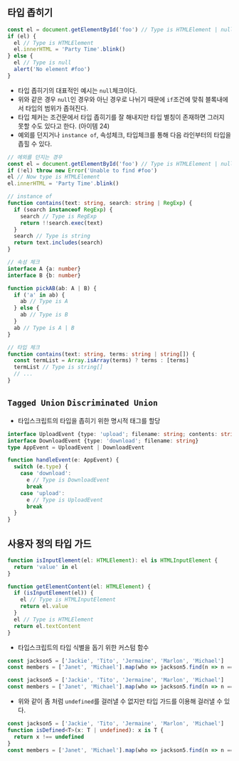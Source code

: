 ## 타입 좁히기
```typescript
const el = document.getElementById('foo') // Type is HTMLElement | null
if (el) {
  el // Type is HTMLElement
  el.innerHTML = 'Party Time'.blink()
} else {
  el // Type is null
  alert('No element #foo')
}
```
- 타입 좁히기의 대표적인 예시는 `null`체크이다.
- 위와 같은 경우 `null`인 경우와 아닌 경우로 나뉘기 때문에 `if`조건에 맞춰 블록내에서 타입의 범위가 좁혀진다.
- 타입 체커는 조건문에서 타입 좁히기를 잘 해내지만 타입 별칭이 존재하면 그러지 못할 수도 있다고 한다. (아이템 24)
- 예외를 던지거나 `instance of`, 속성체크, 타입체크를 통해 다음 라인부터의 타입을 좁힐 수 있다.
```typescript
// 에외를 던지는 경우
const el = document.getElementById('foo') // Type is HTMLElement | null
if (!el) throw new Error('Unable to find #foo')
el // Now type is HTMLElement
el.innerHTML = 'Party Time'.blink()
```
```typescript
// instance of
function contains(text: string, search: string | RegExp) {
  if (search instanceof RegExp) {
    search // Type is RegExp
    return !!search.exec(text)
  }
  search // Type is string
  return text.includes(search)
}
```
```typescript
// 속성 체크
interface A {a: number}
interface B {b: number}

function pickAB(ab: A | B) {
  if ('a' in ab) {
    ab // Type is A
  } else {
    ab // Type is B
  }
  ab // Type is A | B
}
```
```typescript
// 타입 체크
function contains(text: string, terms: string | string[]) {
  const termList = Array.isArray(terms) ? terms : [terms]
  termList // Type is string[]
  // ...
}
```

## `Tagged Union` `Discriminated Union`
- 타입스크립트의 타입을 좁히기 위한 명시적 태그를 할당
```typescript
interface UploadEvent {type: 'upload'; filename: string; contents: string}
interface DownloadEvent {type: 'download'; filename: string}
type AppEvent = UploadEvent | DownloadEvent

function handleEvent(e: AppEvent) {
  switch (e.type) {
    case 'download':
      e // Type is DownloadEvent
      break
    case 'upload':
      e // Type is UploadEvent
      break
  }
}
```

## 사용자 정의 타입 가드
```typescript
function isInputElement(el: HTMLElement): el is HTMLInputElement {
  return 'value' in el
}

function getElementContent(el: HTMLElement) {
  if (isInputElement(el)) {
    el // Type is HTMLInputElement
    return el.value
  }
  el // Type is HTMLElement
  return el.textContent
}
```
- 타입스크립트의 타입 식별을 돕기 위한 커스텀 함수

```typescript
const jackson5 = ['Jackie', 'Tito', 'Jermaine', 'Marlon', 'Michael']
const members = ['Janet', 'Michael'].map(who => jackson5.find(n => n === who)) // Type is (string | undefined)[]
```
```typescript
const jackson5 = ['Jackie', 'Tito', 'Jermaine', 'Marlon', 'Michael']
const members = ['Janet', 'Michael'].map(who => jackson5.find(n => n === who)).filter(who => who !== undefined) // Type is (string | undefined)[]
```
- 위와 같이 좀 처럼 `undefined`를 걸러낼 수 없지만 타입 가드를 이용해 걸러낼 수 있다.

```typescript
const jackson5 = ['Jackie', 'Tito', 'Jermaine', 'Marlon', 'Michael']
function isDefined<T>(x: T | undefined): x is T {
  return x !== undefined
}
const members = ['Janet', 'Michael'].map(who => jackson5.find(n => n === who)).filter(isDefined) // Type is string[]
```